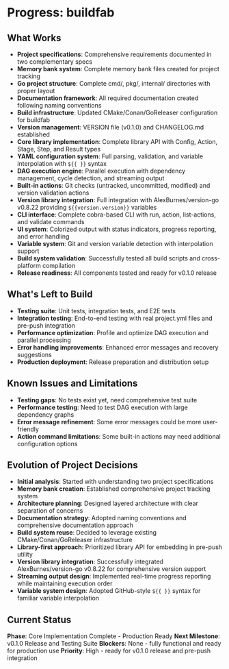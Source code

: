 # Progress: buildfab

## What Works
- **Project specifications**: Comprehensive requirements documented in two complementary specs
- **Memory bank system**: Complete memory bank files created for project tracking
- **Go project structure**: Complete cmd/, pkg/, internal/ directories with proper layout
- **Documentation framework**: All required documentation created following naming conventions
- **Build infrastructure**: Updated CMake/Conan/GoReleaser configuration for buildfab
- **Version management**: VERSION file (v0.1.0) and CHANGELOG.md established
- **Core library implementation**: Complete library API with Config, Action, Stage, Step, and Result types
- **YAML configuration system**: Full parsing, validation, and variable interpolation with `${{ }}` syntax
- **DAG execution engine**: Parallel execution with dependency management, cycle detection, and streaming output
- **Built-in actions**: Git checks (untracked, uncommitted, modified) and version validation actions
- **Version library integration**: Full integration with AlexBurnes/version-go v0.8.22 providing `${{version.version}}` variables
- **CLI interface**: Complete cobra-based CLI with run, action, list-actions, and validate commands
- **UI system**: Colorized output with status indicators, progress reporting, and error handling
- **Variable system**: Git and version variable detection with interpolation support
- **Build system validation**: Successfully tested all build scripts and cross-platform compilation
- **Release readiness**: All components tested and ready for v0.1.0 release

## What's Left to Build
- **Testing suite**: Unit tests, integration tests, and E2E tests
- **Integration testing**: End-to-end testing with real project.yml files and pre-push integration
- **Performance optimization**: Profile and optimize DAG execution and parallel processing
- **Error handling improvements**: Enhanced error messages and recovery suggestions
- **Production deployment**: Release preparation and distribution setup

## Known Issues and Limitations
- **Testing gaps**: No tests exist yet, need comprehensive test suite
- **Performance testing**: Need to test DAG execution with large dependency graphs
- **Error message refinement**: Some error messages could be more user-friendly
- **Action command limitations**: Some built-in actions may need additional configuration options

## Evolution of Project Decisions
- **Initial analysis**: Started with understanding two project specifications
- **Memory bank creation**: Established comprehensive project tracking system
- **Architecture planning**: Designed layered architecture with clear separation of concerns
- **Documentation strategy**: Adopted naming conventions and comprehensive documentation approach
- **Build system reuse**: Decided to leverage existing CMake/Conan/GoReleaser infrastructure
- **Library-first approach**: Prioritized library API for embedding in pre-push utility
- **Version library integration**: Successfully integrated AlexBurnes/version-go v0.8.22 for comprehensive version support
- **Streaming output design**: Implemented real-time progress reporting while maintaining execution order
- **Variable system design**: Adopted GitHub-style `${{ }}` syntax for familiar variable interpolation

## Current Status
**Phase**: Core Implementation Complete - Production Ready
**Next Milestone**: v0.1.0 Release and Testing Suite
**Blockers**: None - fully functional and ready for production use
**Priority**: High - ready for v0.1.0 release and pre-push integration